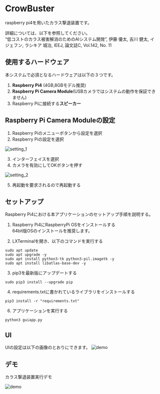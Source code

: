 # CrowBuster
raspberry pi4を用いたカラス撃退装置です。

詳細については、以下を参照してください。<br>
“低コストのカラス被害解消のためのAIシステム開発”, 伊藤 優太, 吉川 健太, イ ジェフン, ラシキア 城治, IEEJ, 論文誌C, Vol.142, No. 11

## 使用するハードウェア
本システムで必須となるハードウェアは以下の３つです。
1. **Raspberry Pi4** (4GB,8GBモデル推奨)
2. **Raspberry Pi Camera Module**(USBカメラではシステムの動作を保証できません)
3. Raspberry Piに接続する**スピーカー**

## Raspberry Pi Camera Moduleの設定
1. Raspberry Piのメニューボタンから設定を選択
2. Raspberry Piの設定を選択

![setting_1](https://github.com/merry1147/CrowBuster/blob/main/img/setting1.png)

3. インターフェイスを選択
4. カメラを有効にしてOKボタンを押す

![setting_2](https://github.com/merry1147/CrowBuster/blob/main/img/setting2.png)

5. 再起動を要求されるので再起動する

## セットアップ
Raspberry Pi4における本アプリケーションのセットアップ手順を説明する。

1. Raspberry Pi4にRaspberryPi OSをインストールする  
64bit版OSのインストールを推奨します。

2. LXTerminalを開き、以下のコマンドを実行する
```
sudo apt update
sudo apt upgrade -y
sudo apt install python3-tk python3-pil.imagetk -y
sudo apt install libatlas-base-dev -y
```
3. pip3を最新版にアップデートする
```
sudo pip3 install --upgrade pip
```
4. requirements.txtに書かれているライブラリをインストールする
```
pip3 install -r "requirements.txt"
```
6. アプリケーションを実行する
```
python3 guiapp.py
```
## UI
UIの設定は以下の画像のとおりにできます。
![demo](https://github.com/merry1147/CrowBuster/blob/main/img/UI.png)

## デモ
カラス撃退装置実行デモ

![demo](https://github.com/merry1147/CrowBuster/blob/main/img/demo.gif)

